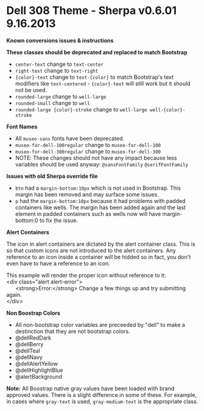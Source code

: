 Dell 308 Theme - Sherpa v0.6.01 9.16.2013
======================
**Known conversions issues & instructions**

**These classes should be deprecated and replaced to match Bootstrap**
* ```center-text``` change to ```text-center```
* ```right-text``` change to ```text-right```
* ```{color}-text``` change to ```text-{color}``` to match Bootstrap's text modifiers like ```text-centered``` - ```{color}-text``` will still work but it should not be used.
* ```rounded-large``` change to ```well-large```
* ```rounded-small``` change to ```well```
* ```rounded-large {color}-stroke``` change to ```well-large well-{color}-stroke```

**Font Names**
* All ```museo-sans``` fonts have been deprecated.
* ```museo-for-dell-100regular``` change to ```museo-for-dell-100```
* ```museo-for-dell-300regular``` change to ```museo-for-dell-300```
* NOTE: These changes should not have any impact because less variables should be used anyway: ```@sansFontFamily``` ```@serifFontFamily```

**Issues with old Sherpa override file**
* ```btn``` had a ```margin-bottom:10px``` which is not used in Bootstrap. This margin has been removed and may surface some issues.
* ```p``` had the ```margin-bottom:10px``` because it had problems with padded containers like wells. The margin has been added again and the last element in padded containers such as wells now will have margin-bottom:0 to fix the issue.

**Alert Containers**

The icon in alert containers are dictated by the alert container class. This is so that custom icons are not introduced to the alert containers. 
Any reference to an icon inside a container will be hidded so in fact, you don't even have to have a reference to an icon.

This example will render the proper icon without reference to it: <br/>
&lt;div class="alert alert-error"><br/>
&nbsp;&nbsp;&nbsp;&nbsp;&nbsp;  &lt;strong>Error:&lt;/strong> Change a few things up and try submitting again.<br/>
&lt;/div><br/>


**Non Boostrap Colors**
* All non-bootstrap color variables are preceeded by "dell" to make a destinction that they are not bootstrap colors.
* @dellRedDark
* @dellBerry
* @dellTeal
* @dellNavy
* @dellAlertYellow
* @dellHighlightBlue
* @alertBackground

**Note:** All Boostrap native gray values have been loaded with brand approved values.  There is a slight difference in some of these. For example, in cases where ```gray-text``` is used, ```gray-medium-text``` is the appropriate class.

